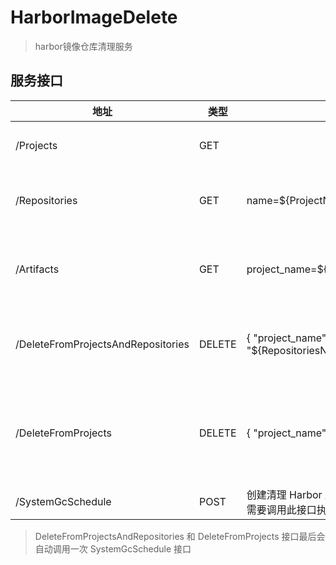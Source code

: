 # HarborImageDelete

> harbor镜像仓库清理服务

## 服务接口

地址 | 类型 | 接口参数 | 用途 
-- | -- | -- | --
/Projects | GET | | 获取当前 Harbor 中的所有项目
/Repositories | GET | name=${ProjectName} | 获取 Harbor 选中项目的 Repositories 信息
/Artifacts | GET | project_name=${ProjectName}&repositories_name=${RepositoriesName} | 获取 Harbor 选中 Repositories 的 Artifacts 信息
/DeleteFromProjectsAndRepositories | DELETE | { "project_name": "${ProjectName}", "repositories_name": "${RepositoriesName}" } | 基于 Harbor 选中项目和 Repositories 删除多余 Artifacts
/DeleteFromProjects | DELETE | { "project_name": "${ProjectName}" } | 基于 Harbor 选中项目，删除项目内所有 Repositories 的多余 Artifacts
/SystemGcSchedule | POST | 创建清理 Harbor 主机磁盘空间任务，上述删除镜像只是逻辑删除，物理删除需要调用此接口执行磁盘删除

> DeleteFromProjectsAndRepositories 和 DeleteFromProjects 接口最后会自动调用一次 SystemGcSchedule 接口

